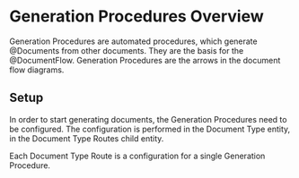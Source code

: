 # Generation Procedures Overview

Generation Procedures are automated procedures, which generate @Documents from other documents.
They are the basis for the @DocumentFlow.
Generation Procedures are the arrows in the document flow diagrams.

## Setup

In order to start generating documents, the Generation Procedures need to be configured.
The configuration is performed in the Document Type entity, in the Document Type Routes child entity.

Each Document Type Route is a configuration for a single Generation Procedure.
